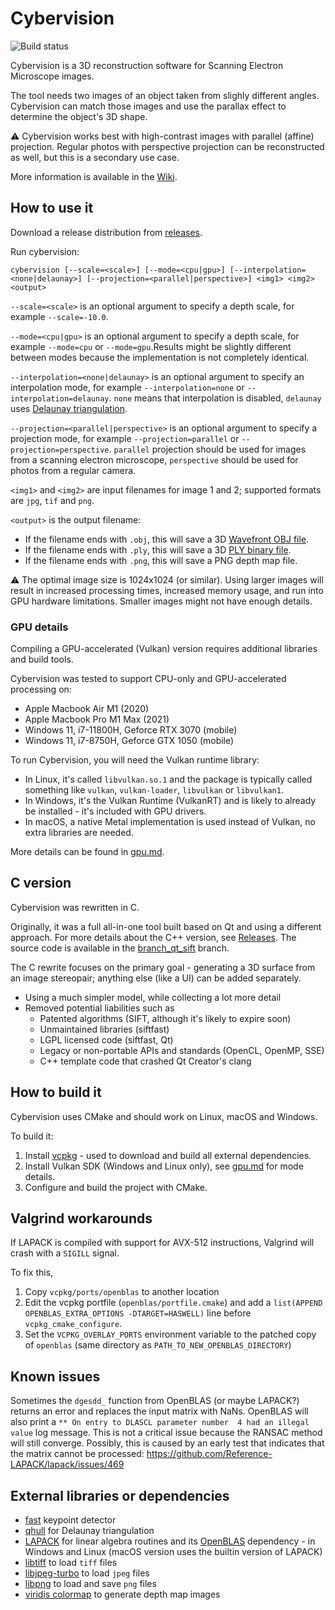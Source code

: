 # Cybervision

![Build status](https://github.com/zlogic/cybervision/actions/workflows/cmake-build.yml/badge.svg)

Cybervision is a 3D reconstruction software for Scanning Electron Microscope images.

The tool needs two images of an object taken from slighly different angles.
Cybervision can match those images and use the parallax effect to determine the object's 3D shape.

⚠️ Cybervision works best with high-contrast images with parallel (affine) projection.
Regular photos with perspective projection can be reconstructed as well, but this is a secondary use case.

More information is available in the [Wiki](https://github.com/zlogic/cybervision/wiki).

## How to use it

Download a release distribution from [releases](/zlogic/cybervision/releases).

Run cybervision:

```shell
cybervision [--scale=<scale>] [--mode=<cpu|gpu>] [--interpolation=<none|delaunay>] [--projection=<parallel|perspective>] <img1> <img2> <output>
```

`--scale=<scale>` is an optional argument to specify a depth scale, for example `--scale=-10.0`.

`--mode=<cpu|gpu>` is an optional argument to specify a depth scale, for example `--mode=cpu` or `--mode=gpu`.Results might be slightly different between modes because the implementation is not completely identical.

`--interpolation=<none|delaunay>` is an optional argument to specify an interpolation mode, for example `--interpolation=none` or `--interpolation=delaunay`. 
`none` means that interpolation is disabled, `delaunay` uses [Delaunay triangulation](https://en.wikipedia.org/wiki/Delaunay_triangulation).

`--projection=<parallel|perspective>` is an optional argument to specify a projection mode, for example `--projection=parallel` or `--projection=perspective`. 
`parallel` projection should be used for images from a scanning electron microscope, `perspective` should be used for photos from a regular camera.

`<img1>` and `<img2>` are input filenames for image 1 and 2; supported formats are `jpg`, `tif` and `png`.

`<output>` is the output filename:
* If the filename ends with `.obj`, this will save a 3D [Wavefront OBJ file](https://en.wikipedia.org/wiki/Wavefront_.obj_file).
* If the filename ends with `.ply`, this will save a 3D [PLY binary file](https://en.wikipedia.org/wiki/PLY_(file_format)).
* If the filename ends with `.png`, this will save a PNG depth map file.

⚠️ The optimal image size is 1024x1024 (or similar).
Using larger images will result in increased processing times, increased memory usage, and run into GPU hardware limitations.
Smaller images might not have enough details.

### GPU details

Compiling a GPU-accelerated (Vulkan) version requires additional libraries and build tools.

Cybervision was tested to support CPU-only and GPU-accelerated processing on:

* Apple Macbook Air M1 (2020)
* Apple Macbook Pro M1 Max (2021)
* Windows 11, i7-11800H, Geforce RTX 3070 (mobile)
* Windows 11, i7-8750H, Geforce GTX 1050 (mobile)

To run Cybervision, you will need the Vulkan runtime library:

* In Linux, it's called `libvulkan.so.1` and the package is typically called something like `vulkan`, `vulkan-loader`, `libvulkan` or `libvulkan1`.
* In Windows, it's the Vulkan Runtime (VulkanRT) and is likely to already be installed - it's included with GPU drivers.
* In macOS, a native Metal implementation is used instead of Vulkan, no extra libraries are needed.

More details can be found in [gpu.md](gpu.md).

## C version

Cybervision was rewritten in C.

Originally, it was a full all-in-one tool built based on Qt and using a different approach.
For more details about the C++ version, see [Releases](/zlogic/cybervision/releases).
The source code is available in the [branch_qt_sift](../../tree/branch_qt_sift) branch.

The C rewrite focuses on the primary goal - generating a 3D surface from an image stereopair;
anything else (like a UI) can be added separately.

* Using a much simpler model, while collecting a lot more detail
* Removed potential liabilities such as
  * Patented algorithms (SIFT, although it's likely to expire soon)
  * Unmaintained libraries (siftfast)
  * LGPL licensed code (siftfast, Qt)
  * Legacy or non-portable APIs and standards (OpenCL, OpenMP, SSE)
  * C++ template code that crashed Qt Creator's clang

## How to build it

Cybervision uses CMake and should work on Linux, macOS and Windows.

To build it:

1. Install [vcpkg](https://vcpkg.io/en/index.html) - used to download and build all external dependencies.
2. Install Vulkan SDK (Windows and Linux only), see [gpu.md](gpu.md) for mode details.
3. Configure and build the project with CMake.

## Valgrind workarounds

If LAPACK is compiled with support for AVX-512 instructions, Valgrind will crash with a `SIGILL` signal.

To fix this, 
1. Copy `vcpkg/ports/openblas` to another location
2. Edit the vcpkg portfile (`openblas/portfile.cmake`) and add a `list(APPEND OPENBLAS_EXTRA_OPTIONS -DTARGET=HASWELL)` line before `vcpkg_cmake_configure`.
3. Set the `VCPKG_OVERLAY_PORTS` environment variable to the patched copy of `openblas` (same directory as `PATH_TO_NEW_OPENBLAS_DIRECTORY`)

## Known issues

Sometimes the `dgesdd_` function from OpenBLAS (or maybe LAPACK?) returns an error and replaces the input matrix with NaNs.
OpenBLAS will also print a `** On entry to DLASCL parameter number  4 had an illegal value` log message.
This is not a critical issue because the RANSAC method will still converge.
Possibly, this is caused by an early test that indicates that the matrix cannot be processed: https://github.com/Reference-LAPACK/lapack/issues/469

## External libraries or dependencies

* [fast](https://www.edwardrosten.com/work/fast.html) keypoint detector
* [qhull](http://www.qhull.org) for Delaunay triangulation
* [LAPACK](https://netlib.org/lapack/) for linear algebra routines and its [OpenBLAS](https://www.openblas.net) dependency - in Windows and Linux (macOS version uses the builtin version of LAPACK)
* [libtiff](http://libtiff.maptools.org/) to load `tiff` files
* [libjpeg-turbo](https://libjpeg-turbo.org) to load `jpeg` files
* [libpng](http://libpng.org/pub/png/libpng.html) to load and save `png` files
* [viridis colormap](https://bids.github.io/colormap/) to generate depth map images
